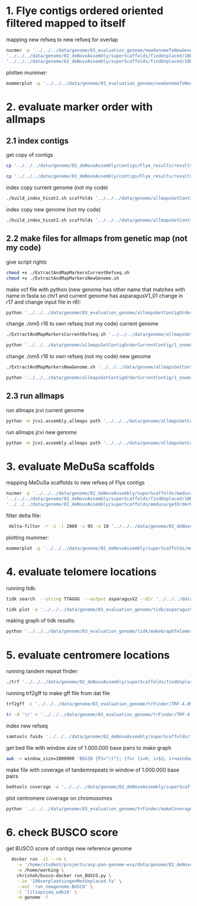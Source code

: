 # 1. Flye contigs ordered oriented filtered mapped to itself
mapping new refseq to new refseq for overlap
```bash
nucmer -p '../../../data/genome/03_evaluation_genome/newGenomeToNewGenome/NewToNew' \
'../../../data/genome/02_deNovoAssembly/superScaffolds/findUnplaced/100verplaatsingenMetUnplaced.fa' -l 50 -c 100 \
'../../../data/genome/02_deNovoAssembly/superScaffolds/findUnplaced/100verplaatsingenMetUnplaced.fa'
```

plotten mummer:
```bash
mummerplot -p '../../../data/genome/03_evaluation_genome/newGenomeToNewGenome/NewToNew' '../../../data/genome/03_evaluation_genome/newGenomeToNewGenome/NewToNew.delta'
```

# 2. evaluate marker order with allmaps
## 2.1 index contigs
get copy of contigs
```bash
cp '../../../data/genome/02_deNovoAssembly/contigs/Flye_results/results_flye_V1_GoodOutput/30-contigger/contigs.fasta' '../../../data/genome/allmapsGetContigOrder/0_index/currentGenome/scaffolds.fasta'

cp '../../../data/genome/02_deNovoAssembly/contigs/Flye_results/results_flye_V1_GoodOutput/30-contigger/contigs.fasta' '../../../data/genome/allmapsGetContigOrder/0_index/newGenome/scaffolds.fasta'
```

index copy current genome (not my code)
```bash
./build_index_hisat2.sh scaffolds '../../../data/genome/allmapsGetContigOrderCurrentContig/0_index/scaffolds.fasta'
```

index copy new genome (not my code)
```bash
./build_index_hisat2.sh scaffolds '../../../data/genome/allmapsGetContigOrderNewContigs/0_index/scaffolds.fasta'
```

## 2.2 make files for allmaps from genetic map (not my code)
give script rights
```bash
chmod +x ./ExtractAndMapMarkersCurrentRefseq.sh
chmod +x ./ExtractAndMapMarkersNewGenome.sh
```

make vcf file with python (new genome has other name that matches with name in fasta so chr1 and current genome has asparagusV1_01 change in r17 and change input file in r6):
```bash
python '../../../data/genome/03_evaluation_genome/allmapsGetContigOrderCurrentContig/1_onemap/make_vcf.py'
```

change ./om5 r16 to own refseq (not my code)
current genome 
```bash 
./ExtractAndMapMarkersCurrentRefseq.sh '../../../data/genome/allmapsGetContigOrderCurrentContig/0_index/scaffolds' '../../../data/genome/allmapsGetContigOrderCurrentContig/1_onemap/genetische_kaart_K397.map.csv' '../../../data/genome/allmapsGetContigOrderCurrentContig/1_onemap/asparagusV2.vcf scaffolds'

python '../../../data/genome/allmapsGetContigOrderCurrentContig/1_onemap/getFilesNextStep.py'
```

change ./om5 r16 to own refseq (not my code)
new genome 
```bash 
./ExtractAndMapMarkersNewGenome.sh '../../../data/genome/allmapsGetContigOrderNewContigs/0_index/scaffolds' '../../../data/genome/allmapsGetContigOrderNewContigs/1_onemap/genetische_kaart_K397.map.csv' '../../../data/genome/allmapsGetContigOrderNewContigs/1_onemap/asparagusV2.vcf' scaffolds

python '../../../data/genome/allmapsGetContigOrderCurrentContig/1_onemap/getFilesNextStep.py'
```

## 2.3 run allmaps

run allmaps jcvi current genome
```bash
python -m jcvi.assembly.allmaps path '../../../data/genome/allmapsGetContigOrder/3_allmaps/scaffolds_mapped_onemap-cM.bed' '../../../data/genome/allmapsGetContigOrder/0_index/scaffolds.fasta' 
```

run allmaps jcvi new genome
```bash
python -m jcvi.assembly.allmaps path '../../../data/genome/allmapsGetContigOrderNewContigs/3_allmaps/scaffolds_mapped_onemap-cM.bed' '../../../data/genome/allmapsGetContigOrderNewContigs/0_index/scaffolds.fasta'
```

# 3. evaluate MeDuSa scaffolds
mapping MeDuSa scaffolds to new refseq of Flye contigs
```bash
nucmer -p '../../../data/genome/02_deNovoAssembly/superScaffolds/medusa/getOrderOrientationScaffoldsNewGenome/medusaOrderedToNewRefseq' \
'../../../data/genome/02_deNovoAssembly/superScaffolds/findUnplaced/100verplaatsingenMetUnplaced.fa' -l 200 -c 100 \
'../../../data/genome/02_deNovoAssembly/superScaffolds/medusa/getOrderOrientationScaffoldsNewGenome/orderedOrientedScaffoldsNew.fa'
```

filter delta file:
```bash
 delta-filter -r -1 -l 2000 -i 95 -o 10 '../../../data/genome/02_deNovoAssembly/superScaffolds/medusa/getOrderOrientationScaffoldsNewGenome/medusaOrderedToNewRefseq.delta' >  '../../../data/genome/02_deNovoAssembly/superScaffolds/medusa/getOrderOrientationScaffoldsNewGenome/medusaOrderedToNewRefseq.filtered.delta'
```


plotting mummer:
```bash
mummerplot -p '../../../data/genome/02_deNovoAssembly/superScaffolds/medusa/getOrderOrientationScaffoldsNewGenome/medusaOrderedToNewRefseq' '../../../data/genome/02_deNovoAssembly/superScaffolds/medusa/getOrderOrientationScaffoldsNewGenome/medusaOrderedToNewRefseq.filtered.delta'
```

# 4. evaluate telomere locations
running tidk:
```bash
tidk search  --string TTAGGG  --output asparagusV2 --dir '../../../data/genome/03_evaluation_genome/tidk' -w 100000 '../../../data/genome/02_deNovoAssembly/superScaffolds/findUnplaced/100verplaatsingenMetUnplaced.fa'

tidk plot -o '../../../data/genome/03_evaluation_genome/tidk/asparagusV2' --tsv '../../../data/genome/03_evaluation_genome/tidk/asparagusV2_telomeric_repeat_windows.tsv' 
```

making graph of tidk results:
```bash
python '../../../data/genome/03_evaluation_genome/tidk/makeGraphTelomeres.py'
```

# 5. evaluate centromere locations
running tandem repeat finder:
```bash
./trf '../../../data/genome/02_deNovoAssembly/superScaffolds/findUnplaced/100verplaatsingenMetUnplaced.fa' 2 5 7 80 10 50 2000 -h 
```

running trf2gff to make gff file from dat file
```bash
trf2gff -i '../../../data/genome/03_evaluation_genome/trFinder/TRF-4.09.1/src/100verplaatsingenMetUnplaced.fa.2.5.7.80.10.50.2000.dat'
```

```bash
tr -d '\r' < '../../../data/genome/03_evaluation_genome/trFinder/TRF-4.09.1/src/100verplaatsingenMetUnplaced.fa.2.5.7.80.10.50.2000.gff3' > '../../../data/genome/03_evaluation_genome/trFinder/TRF-4.09.1/src/100verplaatsingenMetUnplaced_unix.gff3'
```

index new refseq
```bash
samtools faidx '../../../data/genome/02_deNovoAssembly/superScaffolds/findUnplaced/100verplaatsingenMetUnplaced.fa' 
```

get bed file with window size of 1.000.000 base pairs to make graph
```bash
awk -v window_size=1000000 'BEGIN {FS="\t"}; {for (i=0; i<$2; i+=window_size) print $1 FS i FS i+window_size}' '../../../data/genome/02_deNovoAssembly/superScaffolds/findUnplaced/100verplaatsingenMetUnplaced.fa.fai' > '../../../data/genome/02_deNovoAssembly/superScaffolds/findUnplaced/100_windows.bed'
```

make file with coverage of tandemrepeats in window of 1.000.000 base pairs
```bash
bedtools coverage -a '../../../data/genome/02_deNovoAssembly/superScaffolds/findUnplaced/100_windows.bed' -b '../../../data/genome/03_evaluation_genome/trFinder/TRF-4.09.1/src/100verplaatsingenMetUnplaced_unix.gff3' > '../../../data/genome/03_evaluation_genome/trFinder/coverage.txt'
```

plot centromere coverage on chromosomes
```bash
python '../../../data/genome/03_evaluation_genome/trFinder/makeCoverageGraph.py'
```

# 6. check BUSCO score
get BUSCO score of contigs new reference genome
```bash
  docker run -it --rm \
    -v '/home/student/projects/asp-pan-genome-evy/data/genome/02_deNovoAssembly/contigs/BUSCO-docker:/home/working' \
    -w /home/working \
    chrishah/busco-docker run_BUSCO.py \
    --in '100verplaatsingenMetUnplaced.fa' \
    --out 'run_newgenome.BUSCO' \
    -l 'liliopsida_odb10' \
    -m genome -f
```
